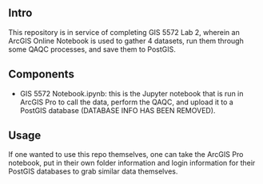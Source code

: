 ## Intro
This repository is in service of completing GIS 5572 Lab 2, wherein an ArcGIS Online Notebook is used to gather 4 datasets, run them through some QAQC processes, and save them to PostGIS.

## Components
* GIS 5572 Notebook.ipynb: this is the Jupyter notebook that is run in ArcGIS Pro to call the data, perform the QAQC, and upload it to a PostGIS database (DATABASE INFO HAS BEEN REMOVED).

## Usage
If one wanted to use this repo themselves, one can take the ArcGIS Pro notebook, put in their own folder information and login information for their PostGIS databases to grab similar data themselves.
